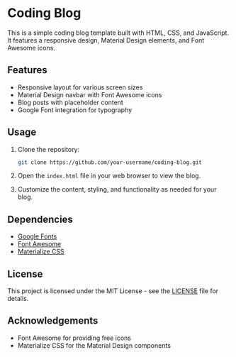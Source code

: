 # Coding Blog

This is a simple coding blog template built with HTML, CSS, and JavaScript. It features a responsive design, Material Design elements, and Font Awesome icons.

## Features

- Responsive layout for various screen sizes
- Material Design navbar with Font Awesome icons
- Blog posts with placeholder content
- Google Font integration for typography

## Usage

1. Clone the repository:

    ```bash
    git clone https://github.com/your-username/coding-blog.git
    ```

2. Open the `index.html` file in your web browser to view the blog.

3. Customize the content, styling, and functionality as needed for your blog.

## Dependencies

- [Google Fonts](https://fonts.google.com/)
- [Font Awesome](https://fontawesome.com/)
- [Materialize CSS](https://materializecss.com/)

## License

This project is licensed under the MIT License - see the [LICENSE](LICENSE) file for details.

## Acknowledgements

- Font Awesome for providing free icons
- Materialize CSS for the Material Design components
